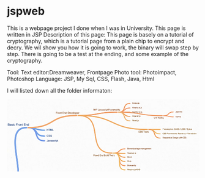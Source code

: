 # jspweb
This is a webpage project I done when I was in University.
This page is written in JSP
Description of this page: This page is basely on a tutorial of cryptography, which is a tutorial page from a plain chip to encrypt and decry. We wil show you how it is going to work, the binary will swap step by step. There is going to be a test at the ending, and some example of the cryptography. 

Tool: 
Text editor:Dreamweaver, Frontpage
Photo tool: Photoimpact, Photoshop
Language: JSP, My Sql, CSS, Flash, Java, Html

I will listed down all the folder informaton:



![alt text](front-end-mind-map.png "Description goes here")
